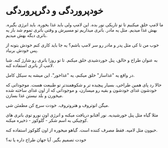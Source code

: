 ﻿<h1>خودپروردگی و دگرپروردگی</h1>

<p>ما لامپ خلق میکنیم تا تو تاریکی نور بده. این لامپ ولی باید غذا بخوره. باید انرژی بگیره. بهش غذا میدیم. مثل یه مادر. باتری میذاریم تو مسیرش و وقتی باتری تموم شد باز یه باتری دیگه بهش میدیم.</p>

<p>خوب من تا کی مثل پدر و مادر رو سر لامپ باشم؟ یه جا باید کاری کنم خودش بتونه از پس خودش بربیاد.</p>

<p>به عنوان طراح و خالق، پنل خوردشیدی خلق میکنم. تا تو روزا باتری رو شارژ کنه. شبا لامپ از باتری استفاده کنه.</p>

<p>در واقع یه "غذاساز" خلق میکنم، یه "غذاخور". این میشه یه سیکل کامل.</p>

<p>حالا رد پای همین طراحی، بسیار پیچیده تر و شکوهمندتر تو طبیعت هست. موجوداتی که خودشون غذای خودشون و بقیه رو میسازن، و موجوداتی که از اون غذای ساخته شده میخورن و بلد نیستن غذا بسازن.</p>

<p>میگن اتوتروف و هتروتروف. خودت سرچ کن مطمئن شی.</p>

<p>مثلا گیاه مثل پنل خورشیدیه. نور آفتابو دریافت میکنه و انرژی اون نورو توی باتری های کوچیکی به اسم شکر - گلوکوز - ذخیره میکنه.</p>

<p>حیوون مثل لامپه. فقط مصرف کننده است. گیاهو میخوره از اون گلوکوز استفاده کنه.</p>

<p>خودت تصمیم بگیر. آیا جهان طراح داره یا نه؟</p>
